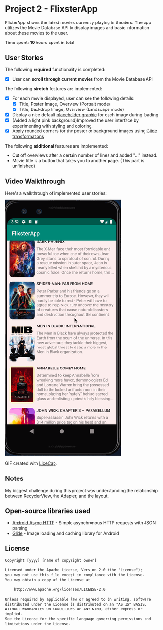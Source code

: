# Project 2 - FlixsterApp

FlixterApp shows the latest movies currently playing in theaters. The app utilizes the Movie Database API to display images and basic information about these movies to the user.

Time spent: **10** hours spent in total

## User Stories

The following **required** functionality is completed:

* [X] User can **scroll through current movies** from the Movie Database API

The following **stretch** features are implemented:

* [X] For each movie displayed, user can see the following details:
  * [X] Title, Poster Image, Overview (Portrait mode)
  * [X] Title, Backdrop Image, Overview (Landscape mode)
* [X] Display a nice default [placeholder graphic](https://guides.codepath.org/android/Displaying-Images-with-the-Glide-Library#advanced-usage) for each image during loading
* [X] (Added a light pink background)Improved the user interface by experimenting with styling and coloring.
* [X] Apply rounded corners for the poster or background images using [Glide transformations](https://guides.codepath.org/android/Displaying-Images-with-the-Glide-Library#transformations)

The following **additional** features are implemented:

* Cut off overviews after a certain number of lines and added "..." instead.
* Movie title is a button that takes you to another page. (This part is unfinished)

## Video Walkthrough

Here's a walkthrough of implemented user stories:

<img src='FlixsterAppVideoWalkthrough.gif' title='Video Walkthrough' width='' alt='Video Walkthrough' />

GIF created with [LiceCap](http://www.cockos.com/licecap/).

## Notes

My biggest challenge during this project was understanding the relationship between RecyclerView, the Adapter, and the layout. 

## Open-source libraries used

- [Android Async HTTP](https://github.com/loopj/android-async-http) - Simple asynchronous HTTP requests with JSON parsing
- [Glide](https://github.com/bumptech/glide) - Image loading and caching library for Android

## License

    Copyright [yyyy] [name of copyright owner]

    Licensed under the Apache License, Version 2.0 (the "License");
    you may not use this file except in compliance with the License.
    You may obtain a copy of the License at

        http://www.apache.org/licenses/LICENSE-2.0

    Unless required by applicable law or agreed to in writing, software
    distributed under the License is distributed on an "AS IS" BASIS,
    WITHOUT WARRANTIES OR CONDITIONS OF ANY KIND, either express or implied.
    See the License for the specific language governing permissions and
    limitations under the License.
